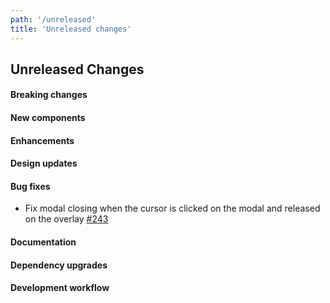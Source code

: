 ```yaml
---
path: '/unreleased'
title: 'Unreleased changes'
---
```


## Unreleased Changes

#### Breaking changes

#### New components

#### Enhancements

#### Design updates

#### Bug fixes
- Fix modal closing when the cursor is clicked on the modal and released on the overlay  [#243](https://github.com/ezcater/recipe/issues/243)

#### Documentation

#### Dependency upgrades

#### Development workflow
